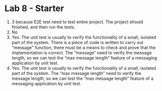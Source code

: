 # Lab 8 - Starter

1. 3 because E2E test need to test entire project. The project should finished, and then run the tests.
2. No
3. Yes. The unit test is usually to verify the functionality of a small, isolated part of the system. There is a piece of code is written to carry out “message” function, there must be a means to check and prove that the implementation is correct. The “message” need to verify the message length, so we can test the “max message length” feature of a messaging application by unit test.
4. Yes. The unit test is usually to verify the functionality of a small, isolated part of the system. The “max message length” need to verify the message length, so we can test the “max message length” feature of a messaging application by unit test.